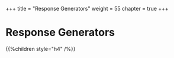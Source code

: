 +++
title = "Response Generators"
weight = 55
chapter = true
+++

# Response Generators

{{%children style="h4" /%}}
